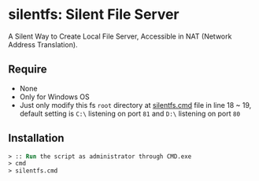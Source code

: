 # silentfs: Silent File Server
 A Silent Way to Create Local File Server, Accessible in NAT (Network Address Translation). 

## Require
- None
- Only for Windows OS
- Just only modify this fs `root` directory at [silentfs.cmd](./silentfs.cmd) file in line 18 ~ 19, default setting is `C:\` listening on port `81` and `D:\` listening on port `80`

## Installation
```ps
> :: Run the script as administrator through CMD.exe
> cmd
> silentfs.cmd
```